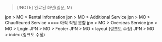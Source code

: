 
> [!NOTE] 완료된 화면(일문, M)
> 

jpn > MO > Rental Information
jpn > MO > Additional Service
jpn > MO > Chauffeured Service ==== 아직 작업 못함
jpn > MO > Overseas Service 
jpn > MO > Login
JPN > MO > Footer
JPN > MO > layout (링크도 수정)
JPN > MO > index (링크도 수정)

